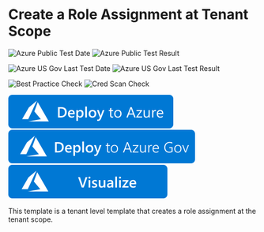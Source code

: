 # Create a Role Assignment at Tenant Scope

![Azure Public Test Date](https://azurequickstartsservice.blob.core.windows.net/badges/tenant-deployments/tenant-role-assignment/PublicLastTestDate.svg)
![Azure Public Test Result](https://azurequickstartsservice.blob.core.windows.net/badges/tenant-deployments/tenant-role-assignment/PublicDeployment.svg)

![Azure US Gov Last Test Date](https://azurequickstartsservice.blob.core.windows.net/badges/tenant-deployments/tenant-role-assignment/FairfaxLastTestDate.svg)
![Azure US Gov Last Test Result](https://azurequickstartsservice.blob.core.windows.net/badges/tenant-deployments/tenant-role-assignment/FairfaxDeployment.svg)

![Best Practice Check](https://azurequickstartsservice.blob.core.windows.net/badges/tenant-deployments/tenant-role-assignment/BestPracticeResult.svg)
![Cred Scan Check](https://azurequickstartsservice.blob.core.windows.net/badges/tenant-deployments/tenant-role-assignment/CredScanResult.svg)

[![Deploy To Azure](https://raw.githubusercontent.com/Azure/azure-quickstart-templates/master/1-CONTRIBUTION-GUIDE/images/deploytoazure.svg?sanitize=true)](https://portal.azure.com/#create/Microsoft.Template/uri/https%3A%2F%2Fraw.githubusercontent.com%2FAzure%2Fazure-quickstart-templates%2Fmaster%2Ftenant-deployments%2Ftenant-role-assignment%2Fazuredeploy.json)
[![Deploy To Azure US Gov](https://raw.githubusercontent.com/Azure/azure-quickstart-templates/master/1-CONTRIBUTION-GUIDE/images/deploytoazuregov.svg?sanitize=true)](https://portal.azure.us/#create/Microsoft.Template/uri/https%3A%2F%2Fraw.githubusercontent.com%2FAzure%2Fazure-quickstart-templates%2Fmaster%2Ftenant-deployments%2Ftenant-role-assignment%2Fazuredeploy.json)
[![Visualize](https://raw.githubusercontent.com/Azure/azure-quickstart-templates/master/1-CONTRIBUTION-GUIDE/images/visualizebutton.svg?sanitize=true)](http://armviz.io/#/?load=https%3A%2F%2Fraw.githubusercontent.com%2FAzure%2Fazure-quickstart-templates%2Fmaster%2Ftenant-deployments%2Ftenant-role-assignment%2Fazuredeploy.json)

This template is a tenant level template that creates a role assignment at the tenant scope.
